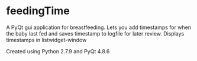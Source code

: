 # feedingTime

A PyQt gui application for breastfeeding. Lets you add timestamps for when the baby last fed and saves timestamp to logfile for later review. Displays timestamps in listwidget-window

Created using Python 2.7.9 and PyQt 4.8.6
